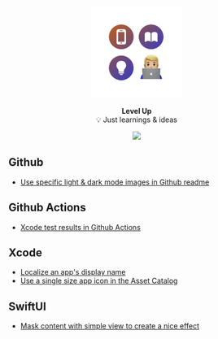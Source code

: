 <p align="center">
   <img width="180" src=".github/assets/icon-readme@2x.png" alt="Level-Up">
</p>
<p align="center">
   <strong>Level Up</strong><BR>
   💡 Just learnings & ideas
</p>
<p align="center">
   <a href="https://www.twitter.com/wouterwisse" target="_blank">
      <img src="https://img.shields.io/badge/Contact%20-@wouterwisse-blue.svg">
   </a>
</p>

## Github
- [Use specific light & dark mode images in Github readme](/github/light-dark-mode-images)

## Github Actions
- [Xcode test results in Github Actions](/github/actions-xcode-test-results)

## Xcode
- [Localize an app's display name](/xcode/localize-app-name)
- [Use a single size app icon in the Asset Catalog](/xcode/single-size-app-icon)

## SwiftUI
- [Mask content with simple view to create a nice effect](/swiftui/simple-content-mask-view)
